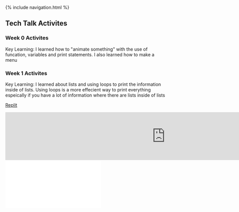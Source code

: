 {% include navigation.html %}

## Tech Talk Activites

### Week 0 Activites
Key Learning: I learned how to "animate something" with the use of funcation, variables and print statements. I also learned how to make a menu <br>

### Week 1 Activites
Key Learning: I learned about lists and using loops to print the information inside of lists. Using loops is a more effecient way to print everything espeically if you have a lot of information where there are lists inside of lists

[Replit](https://replit.com/@alicet1/alice-individual#main.py) <br>
<iframe frameborder="0" width="1000px" width="800" src="https://replit/com/@tangalice/curly-chopstick?lite=main.py"></iframe>
<iframe frameborder=“0” width=“100%” height=“800px” src=“https://replit.com/@tangalice/alice-individual?lite=main.py”></iframe>


